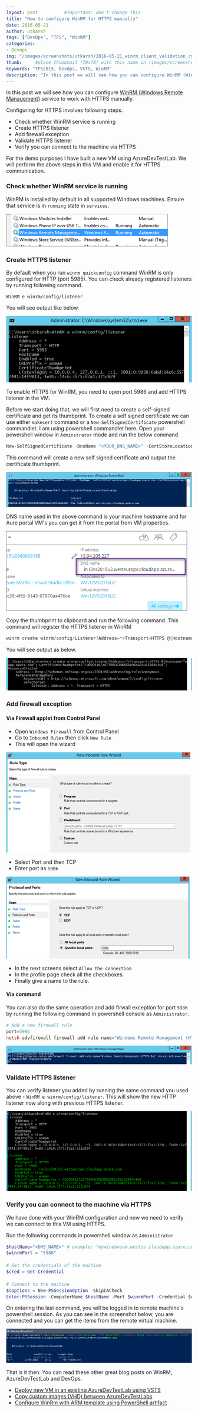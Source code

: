 ```yaml
---
layout: post          #important: don't change this
title: "How to configure WinRM for HTTPS manually"
date: 2016-05-21 
author: utkarsh
tags: ["DevOps", "TFS", "WinRM"]
categories:
- Devops
img: "/images/screenshots/utkarsh/2016-05-21_winrm_client_validation_cmd.png"
thumb:     #place thumbnail (70x70) with this name in /images/screenshotsthumbs/
keywords: "TFS2015, DevOps, VSTS, WinRM"
description: "In this post we will see how you can configure WinRM (Windows Remote Management) service to work with HTTPS manually."
---
```

In this post we will see how you can configure [WinRM (Windows Remote Management)][1] service to work with HTTPS manually.

[1]:https://msdn.microsoft.com/en-us/library/aa384426(v=vs.85).aspx

<!--more--> 

Configuring for HTTPS involves following steps.

- Check whether WinRM service is running
- Create HTTPS listener
- Add firewall exception
- Validate HTTPS listener
- Verify you can connect to the machine via HTTPS

For the demo purposes I have built a new VM using AzureDevTestLab. We will perform the above steps in this VM and enable it for HTTPS communication. 

### Check whether WinRM service is running ###
WinRM is installed by default in all supported Windows machines. Ensure that service is in `running` state in `services`.

![](/images/screenshots/utkarsh/2016-05-21_winrm_service_status.png)

### Create HTTPS listener ###

By default when you run `winrm quickconfig` command WinRM is only configured for HTTP (port 5985). You can check already registered listeners by running following command.

```console
WinRM e winrm/config/listener
``` 

You will see output like below.

![](/images/screenshots/utkarsh/2016-05-21_winrm_listener.png)

To enable HTTPS for WinRM, you need to open port 5986 and add HTTPS listener in the VM. 

Before we start doing that, we will first need to create a self-signed certificate and get its thumbprint. To create a self signed certificate we can use either `makecert` command or a `New-SelfSignedCertificate` powershell commandlet. I am using powershell commandlet here. Open your powershell window in `Adminstrator` mode and run the below command.

```powershell
New-SelfSignedCertificate -DnsName "<YOUR_DNS_NAME>" -CertStoreLocation Cert:\LocalMachine\My
```

This command will create a new self signed certificate and output the  certificate thumbprint.

![](/images/screenshots/utkarsh/2016-05-21_winrm_self_signed_certificate.png)

DNS name used in the above command is your machine hostname and for Aure portal VM's you can get it from the portal from VM properties.

![WinRM DNS Name](/images/screenshots/utkarsh/2016-05-21_winrm_dns_name.png) 

Copy the thumbprint to clipboard and run the following command. This command will register the HTTPS listener in WinRM

```powershell
winrm create winrm/config/Listener?Address=*+Transport=HTTPS @{Hostname="<YOUR_DNS_NAME>"; CertificateThumbprint="<COPIED_CERTIFICATE_THUMBPRINT>"}
```
You will see output as below.

![](/images/screenshots/utkarsh/2016-05-21_winrm_create_https_listener.png)

### Add firewall exception ###

#### **Via Firewall applet from Control Panel** ####
- Open `Windows Firewall` from Control Panel
- Go to `Inbound Rules` then click `New Rule`
- This will open the wizard

![](/images/screenshots/utkarsh/2016-05-21_winrm_firwall_wizard.png)

- Select Port and then TCP
- Enter port as `5986`

![](/images/screenshots/utkarsh/2016-05-21_winrm_firwall_port_add_wiz.png) 

- In the next screens select `Allow the connection`
- In the profile page check all the checkboxes.
- Finally give a name to the rule.

#### **Via command** ####

You can also do the same operation and add firwall exception for port `5986` by running the following command in powershell console as `Administrator`.

```powershell
# Add a new firewall rule
port=5986
netsh advfirewall firewall add rule name="Windows Remote Management (HTTPS-In)" dir=in action=allow protocol=TCP localport=$port
```
![](/images/screenshots/utkarsh/2016-05-21_winrm_firwall_port_add_cmd.png)

### Validate HTTPS listener ###

You can verify listener you added by running the same command you used above - `WinRM e winrm/config/listener`. This will show the new HTTP listener now along with previous HTTPS listener.


![](/images/screenshots/utkarsh/2016-05-21_winrm_https_listener.png)  

### Verify you can connect to the machine via HTTPS ###

We have done with your WinRM configuration and now we need to verify we can connect to this VM using HTTPS.

Run the following commands in powershell window as `Administrator`

```powershell
$hostName="<DNS_NAME>" # example: "mywindowsvm.westus.cloudapp.azure.com"
$winrmPort = "5986"

# Get the credentials of the machine
$cred = Get-Credential

# Connect to the machine
$soptions = New-PSSessionOption -SkipCACheck
Enter-PSSession -ComputerName $hostName -Port $winrmPort -Credential $cred -SessionOption $soptions -UseSSL
```
On entering the last command, you will be logged in to remote machine's powershell session. As you can see in the screenshot below, you are connected and you can get the items from the remote virtual machine.

![](/images/screenshots/utkarsh/2016-05-21_winrm_client_validation_cmd.png)

That is it then. You can read these other great blog posts on WinRM, AzureDevTestLab and DevOps.

- [Deploy new VM in an existing AzureDevTestLab using VSTS](http://www.visualstudiogeeks.com/blog/DevOps/Deploy-New-VM-To-Existing-AzureDevTestLab-From-VSTS)
- [Copy custom images (VHD) between AzureDevTestLabs](http://www.visualstudiogeeks.com/blog/DevOps/How-To-Move-CustomImages-VHD-Between-AzureDevTestLabs)
- [Configure WinRm with ARM template using PowerShell artifact](http://www.visualstudiogeeks.com/blog/DevOps/Configure-winrm-with-ARM-template-in-AzureDevTestLab-VM-deployment-using-PowerShell-artifact)